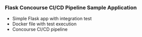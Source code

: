 ### Flask Concourse CI/CD Pipeline Sample Application

- Simple Flask app with integration test
- Docker file with test execution
- Concourse CI/CD pipeline
